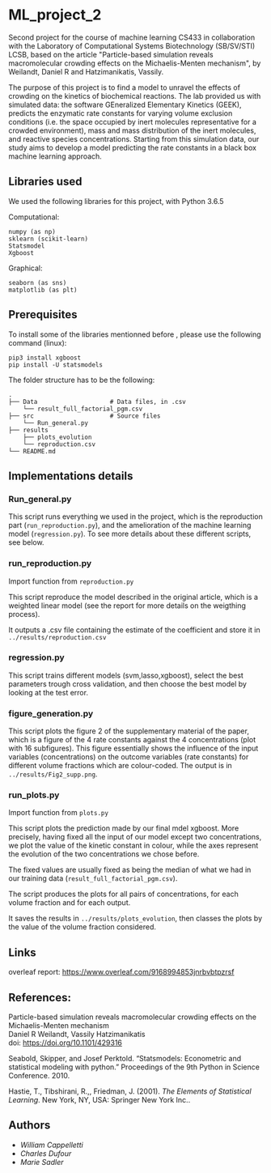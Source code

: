 # ML_project_2

Second project for the course of machine learning CS433 in collaboration with the Laboratory of Computational Systems Biotechnology (SB/SV/STI) LCSB, based on the article "Particle-based simulation reveals macromolecular crowding effects on the Michaelis-Menten mechanism", by Weilandt, Daniel R and Hatzimanikatis, Vassily.

The purpose of this project is to find a model to unravel the effects of crowding on the kinetics of biochemical reactions. The lab provided us with simulated data: the software GEneralized Elementary Kinetics (GEEK), predicts the enzymatic rate constants for varying volume exclusion conditions (i.e. the space occupied by inert molecules representative for a crowded environment), mass and mass distribution of the inert  molecules,  and  reactive  species  concentrations.  Starting from this simulation data, our study aims to develop a model predicting the rate constants in a black box machine learning approach.

## Libraries used
We used the following libraries for this project, with Python 3.6.5


 Computational:

    numpy (as np)
    sklearn (scikit-learn)
    Statsmodel
    Xgboost

Graphical:

    seaborn (as sns)
    matplotlib (as plt)


## Prerequisites


To install some of the libraries mentionned before , please use the following command (linux):

    pip3 install xgboost
    pip install -U statsmodels

The folder structure has to be the following:

    .
    ├── Data                    # Data files, in .csv
        └── result_full_factorial_pgm.csv
    ├── src                     # Source files
        └── Run_general.py
    ├── results
        ├── plots_evolution
        └── reproduction.csv
    └── README.md


## Implementations details

### Run_general.py

This script runs everything we used in the project, which is the reproduction part (`run_reproduction.py`), and the amelioration of the machine learning model (`regression.py`). To see more details about these different scripts, see below.


### run_reproduction.py

Import function from `reproduction.py`

This script reproduce the model described in the original article, which is a weighted linear model (see the report for more details on the weigthing process).

It outputs a .csv file containing the estimate of the coefficient and store it in `../results/reproduction.csv`

### regression.py

This script trains different models (svm,lasso,xgboost), select the best parameters trough cross validation, and then choose the best model by looking at the test error.

### figure_generation.py

This script plots the figure 2 of the supplementary material of the paper, which is a figure of the 4 rate constants against the 4 concentrations (plot with 16 subfigures). This figure essentially shows the influence of the input variables (concentrations) on the outcome variables (rate constants) for different volume fractions which are colour-coded. The output is in `../results/Fig2_supp.png`.

### run_plots.py

Import function from `plots.py`

This script plots the prediction made by our final mdel xgboost. More precisely, having fixed all the input of our model except two concentrations, we plot the value of the kinetic constant in colour, while the axes represent the evolution of the two concentrations we chose before.

The fixed values are usually fixed as being the median of what we had in our training data (`result_full_factorial_pgm.csv`).

The script produces the plots for all pairs of concentrations, for each volume fraction and for each output.

It saves the results in `../results/plots_evolution`, then classes the plots by the value of the volume fraction considered.

## Links

overleaf report: https://www.overleaf.com/9168994853jnrbvbtpzrsf

## References:

Particle-based simulation reveals macromolecular crowding effects on the Michaelis-Menten mechanism                                    
Daniel R Weilandt, Vassily Hatzimanikatis                                                                                           
doi: https://doi.org/10.1101/429316

Seabold, Skipper, and Josef Perktold. “Statsmodels: Econometric and statistical modeling with python.” Proceedings of the 9th Python in Science Conference. 2010.

Hastie, T., Tibshirani, R.,, Friedman, J. (2001). _The Elements of Statistical Learning_. New York, NY, USA: Springer New York Inc..



## Authors

* *William Cappelletti*
* *Charles Dufour*
* *Marie Sadler*
